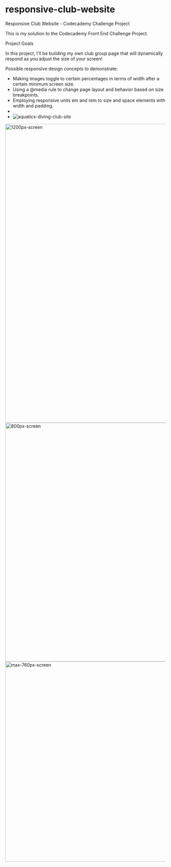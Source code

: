 # responsive-club-website
Responsive Club Website - Codecademy Challenge Project

This is my solution to the Codecademy Front End Challenge Project.

Project Goals

In this project, I'll be building my own club group page that will dynamically respond as you adjust the size of your screen! ​

Possible responsive design concepts to demonstrate:​

* Making images toggle to certain percentages in terms of width after a certain minimum screen size.
* Using a @media rule to change page layout and behavior based on size breakpoints.
* Employing responsive units em and rem to size and space elements with width and padding.
* 
* ![aquatics-diving-club-site](https://github.com/mtapirina/responsive-club-website/assets/116927372/b92a31ad-782b-49d1-be89-7d1413e3200a)
 

<img width="935" alt="1200px-screen" src="https://github.com/mtapirina/responsive-club-website/assets/116927372/4532ecce-0dd1-43ed-9e67-4b145ed3c6a8">
<img width="747" alt="800px-screen" src="https://github.com/mtapirina/responsive-club-website/assets/116927372/7948ae72-7d7b-4588-9cc1-c686955babfe">
<img width="626" alt="max-760px-screen" src="https://github.com/mtapirina/responsive-club-website/assets/116927372/41f49f6a-49eb-47d1-90ec-2e893d4624ce">
